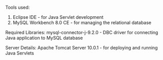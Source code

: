 Tools used:
1) Eclipse IDE - for Java Servlet development
2) MySQL Workbench 8.0 CE - for managing the relational database

Required Libraries:
mysql-connector-j-9.2.0 - DBC driver for connecting Java application to MySQL database

Server Details:
Apache Tomcat Server 10.0.1 - for deploying and running Java Servlets
